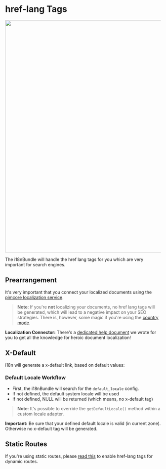 # href-lang Tags
<img width="752" src="https://user-images.githubusercontent.com/700119/31016922-f57b5566-a526-11e7-9bfb-c3d088bffc4e.png">

The i18nBundle will handle the href lang tags for you which are very important for search engines.

## Prearrangement
It's very important that you connect your localized documents using the [pimcore localization service](https://pimcore.com/docs/5.0.x/Multi_Language_i18n/Localize_your_Documents.html#page_Localization_Tool).

> **Note**: If you're **not** localizing your documents, no href lang tags will be generated, which will lead to a negative impact on your SEO strategies. There is, however, some magic if you're using the [country mode](27_Countries.md).

**Localization Connector:** There's a [dedicated help document](100_LocalizeDocuments.md) we wrote for you to get all the knowledge for heroic document localization!

## X-Default
i18n will generate a x-default link, based on default values:

### Default Locale Workflow
- First, the i18nBundle will search for the `default_locale` config.
- If not defined, the default system locale will be used
- If not defined, NULL will be returned (which means, no x-default tag)
> **Note**: It's possible to override the `getDefaultLocale()` method within a custom locale adapter.

**Important:** Be sure that your defined default locale is valid (in current zone). Otherwise no x-default tag will be generated.

## Static Routes
If you're using static routes, please [read this](28_StaticRoutes.md) to enable href-lang tags for dynamic routes.
